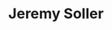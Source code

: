 ---
avatar: /images/people/jeremy-soller.jpg
avatar_small: null
bio: System76 Principal Engineer, Redox OS BDFL, and Rust fanatic.
homepage: https://system76.com/
instagram: null
linkedin: null
title: Jeremy Soller
twitter: null
type: guest
username: jeremy-soller
youtube: null
---